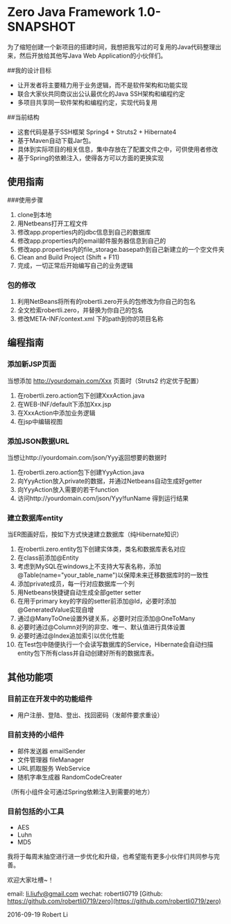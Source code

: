 # Zero Java Framework 1.0-SNAPSHOT

为了缩短创建一个新项目的搭建时间，我想把我写过的可复用的Java代码整理出来，然后开放给其他写Java Web Application的小伙伴们。

##我的设计目标
* 让开发者将主要精力用于业务逻辑，而不是软件架构和功能实现
* 联合大家伙共同商议出公认最优化的Java SSH架构和编程约定
* 多项目共享同一软件架构和编程约定，实现代码复用

##当前结构
* 这套代码是基于SSH框架 Spring4 + Struts2 + Hibernate4
* 基于Maven自动下载Jar包。
* 具体到实际项目的相关信息，集中存放在了配置文件之中，可供使用者修改
* 基于Spring的依赖注入，使得各方可以方面的更换实现


## 使用指南

###使用步骤
1. clone到本地
2. 用Netbeans打开工程文件
3. 修改app.properties内的jdbc信息到自己的数据库
4. 修改app.properties内的email邮件服务器信息到自己的
5. 修改app.properties内的file_storage.basepath到自己新建立的一个空文件夹
6. Clean and Build Project (Shift + F11)
7. 完成，一切正常后开始编写自己的业务逻辑

### 包的修改
1. 利用NetBeans将所有的robertli.zero开头的包修改为你自己的包名
2. 全文检索robertli.zero，并替换为你自己的包名
3. 修改META-INF/context.xml 下的path到你的项目名称

## 编程指南
### 添加新JSP页面
当想添加 http://yourdomain.com/Xxx 页面时（Struts2 约定优于配置）

1. 在robertli.zero.action包下创建XxxAction.java
2. 在WEB-INF/default下添加Xxx.jsp
3. 在XxxAction中添加业务逻辑
4. 在jsp中编辑视图

### 添加JSON数据URL
当想让http://yourdomain.com/json/Yyy返回想要的数据时

1. 在robertli.zero.action包下创建YyyAction.java
2. 向YyyAction放入private的数据，并通过Netbeans自动生成好getter
3. 向YyyAction放入需要的若干function
4. 访问http://yourdomain.com/json/Yyy!funName 得到运行结果

### 建立数据库entity
当ER图画好后，按如下方式快速建立数据库（纯Hibernate知识）

1. 在robertli.zero.entity包下创建实体类，类名和数据库表名对应
2. 在class前添加@Entity
3. 考虑到MySQL在windows上不支持大写表名称，添加@Table(name="your_table_name")以保障未来迁移数据库时的一致性
4. 添加private成员，每一行对应数据库一个列
5. 用Netbeans快捷键自动生成全部getter setter
6. 在用于primary key的字段的setter前添加@Id，必要时添加@GeneratedValue实现自增
7. 通过@ManyToOne设置外键关系，必要时对应添加@OneToMany
8. 必要时通过@Column对列的非空、唯一、默认值进行具体设置
9. 必要时通过@Index追加索引以优化性能
10. 在Test包中随便执行一个会读写数据库的Service，Hibernate会自动扫描entity包下所有class并自动创建好所有的数据库表。

## 其他功能项

### 目前正在开发中的功能组件
* 用户注册、登陆、登出、找回密码（发邮件要求重设）

### 目前支持的小组件
* 邮件发送器 emailSender
* 文件管理器 fileManager
* URL抓取服务 WebService
* 随机字串生成器 RandomCodeCreater

（所有小组件全可通过Spring依赖注入到需要的地方）

### 目前包括的小工具
* AES
* Luhn
* MD5

我将于每周末抽空进行进一步优化和升级，也希望能有更多小伙伴们共同参与完善。

欢迎大家吐槽~！

email: li.liufv@gmail.com
wechat: robertli0719
[Github: https://github.com/robertli0719/zero](https://github.com/robertli0719/zero)

2016-09-19
Robert Li